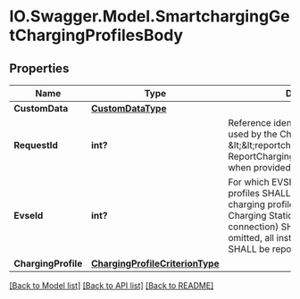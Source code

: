 # IO.Swagger.Model.SmartchargingGetChargingProfilesBody
## Properties

Name | Type | Description | Notes
------------ | ------------- | ------------- | -------------
**CustomData** | [**CustomDataType**](CustomDataType.md) |  | [optional] 
**RequestId** | **int?** | Reference identification that is to be used by the Charging Station in the &amp;lt;&amp;lt;reportchargingprofilesrequest, ReportChargingProfilesRequest&amp;gt;&amp;gt; when provided.   | 
**EvseId** | **int?** | For which EVSE installed charging profiles SHALL be reported. If 0, only charging profiles installed on the Charging Station itself (the grid connection) SHALL be reported. If omitted, all installed charging profiles SHALL be reported.   | [optional] 
**ChargingProfile** | [**ChargingProfileCriterionType**](ChargingProfileCriterionType.md) |  | 

[[Back to Model list]](../README.md#documentation-for-models) [[Back to API list]](../README.md#documentation-for-api-endpoints) [[Back to README]](../README.md)

